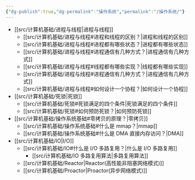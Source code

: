 ```yaml
---
{"dg-publish":true,"dg-permalink":"操作系统","permalink":"/操作系统/"}
---
```



- [[src/计算机基础/进程与线程\|进程与线程]]
	- [[src/计算机基础/进程与线程#进程和线程的区别？\|进程和线程的区别]]
	- [[src/计算机基础/进程与线程#进程都有哪些状态？\|进程都有哪些状态]]
	- [[src/计算机基础/进程与线程#进程通信有几种方式？\|进程通信有几种方式]]
	- [[src/计算机基础/进程与线程#线程都有哪些实现？\|线程都有哪些实现]]
	- [[src/计算机基础/进程与线程#进程通信有几种方式？\|进程通信有几种方式]]
	- [[src/计算机基础/进程与线程#如何设计一个协程？\|如何设计一个协程]]
- [[src/计算机基础/死锁\|死锁]]
	- [[src/计算机基础/死锁#死锁满足的四个条件\|死锁满足的四个条件]]
	- [[src/计算机基础/死锁#如何预防死锁？\|如何预防死锁]]
- [[src/计算机基础/操作系统基础#零拷贝的原理？\|零拷贝]]
	- [[src/计算机基础/操作系统基础#什么是 mmap？\|mmap]]
	- [[src/计算机基础/操作系统基础#什么是 DMA 直接内存访问？\|DMA]]
- [[src/计算机基础/IO\|I/O]]
	- [[src/计算机基础/IO#什么是 I/O 多路复用？\|什么是 I/O 多路复用]]
		- [[src/计算机基础/IO 多路复用算法\|多路复用算法]]
	- [[src/计算机基础/Reactor\|Reactor(高性能非阻塞网络模式)]]
	- [[src/计算机基础/Proactor\|Proactor(异步网络模式)]]